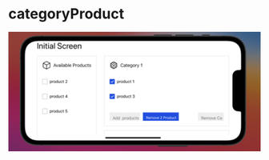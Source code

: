 # categoryProduct
![alt text](https://github.com/TAYFUN-KAYA/categoryProduct/blob/main/src/Image/ss.png)
